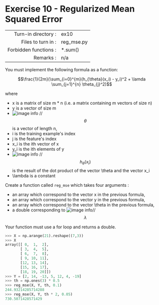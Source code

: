 # Exercise 10 - Regularized Mean Squared Error

|                         |                    |
| -----------------------:| ------------------ |
|   Turn-in directory :   |  ex10              |
|   Files to turn in :    |  reg_mse.py        |
|   Forbidden functions : |  *.sum()           |
|   Remarks :             |  n/a               |


You must implement the following formula as a function:  
  
$$\frac{1}{2m}(\sum_{i=0}^{m}(h_{\theta}(x_i) - y_i)^2 + \lamda \sum_{j=1}^{n} \theta_{j}^2)$$

where  
- x is a matrix of size m * n (i.e. a matrix containing m vectors of size n)
- y is a vector of size m 
- ![image info](../assets/theta.png) // $$\theta$$ is a vector of length n,
- i is the training example's index
- j is the feature's index
- x_i is the ith vector of x
- y_i is the ith elements of y
- ![image info](../assets/hth.png) // $$ h_{\theta}(x_i) $$ is the result of the dot product of the vector \theta and the vector x_i
- \lambda is a constant

Create a function called `reg_mse` which takes four arguments : 
  - an array which correspond to the vector x in the previous formula,
  - an array which correspond to the vector y in the previous formula,
  - an array which correspond to the vector \theta in the previous formula,
  - a double corresponding to ![image info](../assets/lambda.png)// $$\lambda$$

Your function must use a for loop and returns a double.

```python
>>> X = np.arange(21).reshape((7,3))
>>> X
array([[ 0,  1,  2],
       [ 3,  4,  5],
       [ 6,  7,  8],
       [ 9, 10, 11],
       [12, 13, 14],
       [15, 16, 17],
       [18, 19, 20]])
>>> Y = [2, 14, -13, 5, 12, 4, -19]
>>> th = np.ones(3) * 0.5
>>> reg_mse(X, Y, th, 0.1)
244.93214285714288
>>> reg_mse(X, Y, th * 2, 0.05)
730.5071428571429
```
